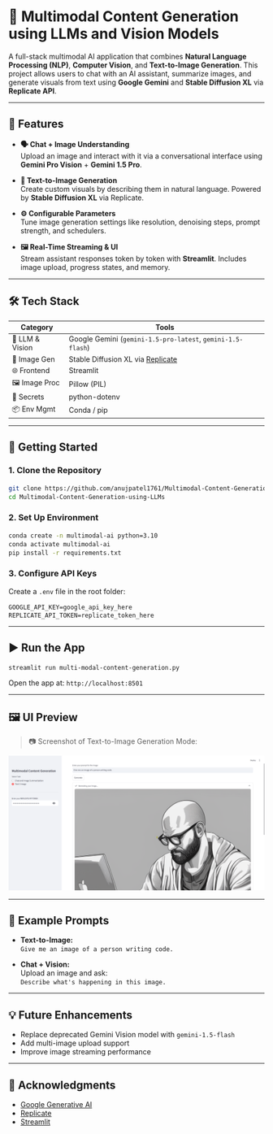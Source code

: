 # 🧠 Multimodal Content Generation using LLMs and Vision Models

A full-stack multimodal AI application that combines **Natural Language Processing (NLP)**, **Computer Vision**, and **Text-to-Image Generation**. This project allows users to chat with an AI assistant, summarize images, and generate visuals from text using **Google Gemini** and **Stable Diffusion XL** via **Replicate API**.

---

## 🔑 Features

- **🗣️ Chat + Image Understanding**  
  Upload an image and interact with it via a conversational interface using **Gemini Pro Vision** + **Gemini 1.5 Pro**.

- **🎨 Text-to-Image Generation**  
  Create custom visuals by describing them in natural language. Powered by **Stable Diffusion XL** via Replicate.

- **⚙️ Configurable Parameters**  
  Tune image generation settings like resolution, denoising steps, prompt strength, and schedulers.

- **🖼️ Real-Time Streaming & UI**  
  Stream assistant responses token by token with **Streamlit**. Includes image upload, progress states, and memory.

---

## 🛠️ Tech Stack

| Category        | Tools |
|----------------|-------|
| 🔮 LLM & Vision | Google Gemini (`gemini-1.5-pro-latest`, `gemini-1.5-flash`) |
| 🎨 Image Gen    | Stable Diffusion XL via [Replicate](https://replicate.com/) |
| 🌐 Frontend     | Streamlit |
| 🖼️ Image Proc   | Pillow (PIL) |
| 🔐 Secrets      | python-dotenv |
| 📦 Env Mgmt     | Conda / pip |

---

## 🚀 Getting Started

### 1. Clone the Repository

```bash
git clone https://github.com/anujpatel1761/Multimodal-Content-Generation-using-LLMs.git
cd Multimodal-Content-Generation-using-LLMs
```

### 2. Set Up Environment

```bash
conda create -n multimodal-ai python=3.10
conda activate multimodal-ai
pip install -r requirements.txt
```

### 3. Configure API Keys

Create a `.env` file in the root folder:

```env
GOOGLE_API_KEY=google_api_key_here
REPLICATE_API_TOKEN=replicate_token_here
```

---

## ▶️ Run the App

```bash
streamlit run multi-modal-content-generation.py
```

Open the app at: `http://localhost:8501`

---

## 🖼️ UI Preview

> 📷 Screenshot of Text-to-Image Generation Mode:

![UI Screenshot](UIUX.png)

---

## 🧪 Example Prompts

- **Text-to-Image:**  
  `Give me an image of a person writing code.`

- **Chat + Vision:**  
  Upload an image and ask:  
  `Describe what's happening in this image.`

---

## 💡 Future Enhancements

- Replace deprecated Gemini Vision model with `gemini-1.5-flash`
- Add multi-image upload support
- Improve image streaming performance

---



## 🙌 Acknowledgments

- [Google Generative AI](https://ai.google.dev/)
- [Replicate](https://replicate.com/)
- [Streamlit](https://streamlit.io/)
